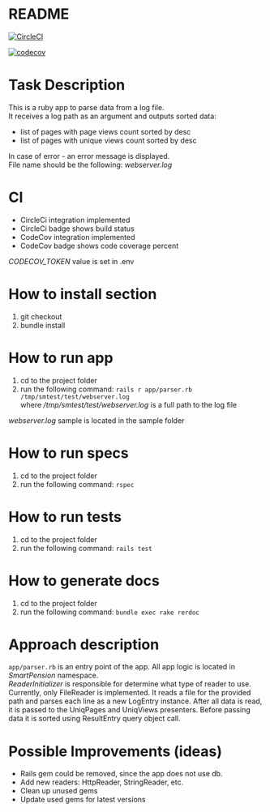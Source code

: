 # README

[![CircleCI](https://circleci.com/gh/091500/smart_pension/tree/master.svg?style=shield&circle-token=032beab1c56ce78a5bb2f5e6e2c12ef06a1ff190)](https://circleci.com/gh/091500/smart_pension/tree/develop)

[![codecov](https://codecov.io/gh/091500/smart_pension/branch/master/graph/badge.svg?token=9ZYO4MINZZ)](https://codecov.io/gh/091500/smart_pension)

# Task Description
This is a ruby app to parse data from a log file.  
It receives a log path as an argument and outputs sorted data:
- list of pages with page views count sorted by desc
- list of pages with unique views count sorted by desc   

In case of error - an error message is displayed.  
File name should be the following: _webserver.log_

# CI 
- CircleCi integration implemented
- CircleCi badge shows build status
- CodeCov integration implemented
- CodeCov badge shows code coverage percent


_CODECOV_TOKEN_ value is set in .env 

# How to install section
1) git checkout
2) bundle install

# How to run app
1) cd to the project folder
2) run the following command: `rails r app/parser.rb /tmp/smtest/test/webserver.log`  
where _/tmp/smtest/test/webserver.log_ is a full path to the log file

_webserver.log_ sample is located in the sample folder 

# How to run specs
1) cd to the project folder
2) run the following command: `rspec`  

# How to run tests
1) cd to the project folder
2) run the following command: `rails test`  

# How to generate docs
1) cd to the project folder
2) run the following command: `bundle exec rake rerdoc`  


# Approach description
`app/parser.rb` is an entry point of the app.
All app logic is located in _SmartPension_ namespace.      
_ReaderInitializer_ is responsible for determine what type of reader to use.  
Currently, only FileReader is implemented. It reads a file for the provided path and
parses each line as a new LogEntry instance. After all data is read, it is passed to 
the UniqPages and UniqViews presenters. Before passing data it is sorted using ResultEntry 
query object call.  
      
# Possible Improvements (ideas)
- Rails gem could be removed, since the app does not use db.   
- Add new readers: HttpReader, StringReader, etc.   
- Clean up unused gems
- Update used gems for latest versions

 
